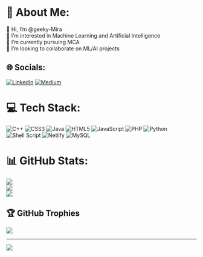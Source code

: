 # 💫 About Me:
👋 Hi, I’m @geeky-Mira<br>👀 I’m interested in Machine Learning and Artificial Intelligence<br>🌱 I’m currently pursuing MCA<br>💞️ I’m looking to collaborate on ML/AI projects


## 🌐 Socials:
[![LinkedIn](https://img.shields.io/badge/LinkedIn-%230077B5.svg?logo=linkedin&logoColor=white)](https://linkedin.com/in/miratun-n-a56466296) [![Medium](https://img.shields.io/badge/Medium-12100E?logo=medium&logoColor=white)](https://medium.com/@@miratunnahar611) 

# 💻 Tech Stack:
![C++](https://img.shields.io/badge/c++-%2300599C.svg?style=plastic&logo=c%2B%2B&logoColor=white) ![CSS3](https://img.shields.io/badge/css3-%231572B6.svg?style=plastic&logo=css3&logoColor=white) ![Java](https://img.shields.io/badge/java-%23ED8B00.svg?style=plastic&logo=openjdk&logoColor=white) ![HTML5](https://img.shields.io/badge/html5-%23E34F26.svg?style=plastic&logo=html5&logoColor=white) ![JavaScript](https://img.shields.io/badge/javascript-%23323330.svg?style=plastic&logo=javascript&logoColor=%23F7DF1E) ![PHP](https://img.shields.io/badge/php-%23777BB4.svg?style=plastic&logo=php&logoColor=white) ![Python](https://img.shields.io/badge/python-3670A0?style=plastic&logo=python&logoColor=ffdd54) ![Shell Script](https://img.shields.io/badge/shell_script-%23121011.svg?style=plastic&logo=gnu-bash&logoColor=white) ![Netlify](https://img.shields.io/badge/netlify-%23000000.svg?style=plastic&logo=netlify&logoColor=#00C7B7) ![MySQL](https://img.shields.io/badge/mysql-4479A1.svg?style=plastic&logo=mysql&logoColor=white)
# 📊 GitHub Stats:
![](https://github-readme-stats.vercel.app/api?username=geeky-Mira&theme=dark&hide_border=false&include_all_commits=false&count_private=false)<br/>
![](https://github-readme-streak-stats.herokuapp.com/?user=geeky-Mira&theme=dark&hide_border=false)<br/>
![](https://github-readme-stats.vercel.app/api/top-langs/?username=geeky-Mira&theme=dark&hide_border=false&include_all_commits=false&count_private=false&layout=compact)

## 🏆 GitHub Trophies
![](https://github-profile-trophy.vercel.app/?username=geeky-Mira&theme=radical&no-frame=false&no-bg=true&margin-w=4)

---
[![](https://visitcount.itsvg.in/api?id=geeky-Mira&icon=0&color=0)](https://visitcount.itsvg.in)

<!-- Proudly created with GPRM ( https://gprm.itsvg.in ) -->
